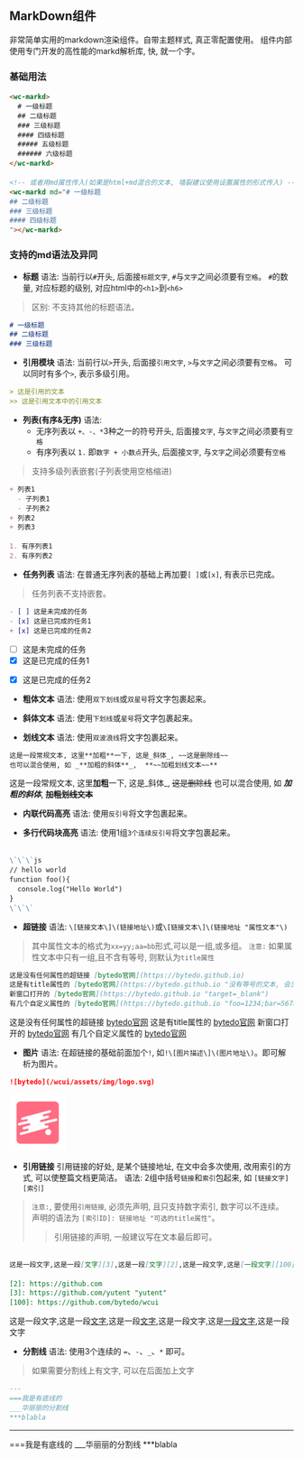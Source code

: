 <style>
.flex,.flex-free { display:flex;align-items:center;margin-top:16px }
.flex > *,.flex-free > *{margin:0 16px}
.flex > *{flex:1}
</style>

## MarkDown组件
非常简单实用的markdown渲染组件。自带主题样式, 真正零配置使用。
组件内部使用专门开发的高性能的markd解析库, 快, 就一个字。

### 基础用法

```html
<wc-markd>
  # 一级标题
  ## 二级标题
  ### 三级标题
  #### 四级标题
  ##### 五级标题
  ###### 六级标题
</wc-markd>

<!-- 或者用md属性传入(如果是html+md混合的文本, 墙裂建议使用设置属性的形式传入) -->
<wc-markd md="# 一级标题
## 二级标题
### 三级标题
#### 四级标题
"></wc-markd>
```


### 支持的md语法及异同

+ **标题**
语法: 当前行以`#`开头, 后面接`标题文字`, `#`与`文字`之间必须要有`空格`。
`#`的数量, 对应标题的级别, 对应html中的`<h1>`到`<h6>`
> 区别: 不支持其他的标题语法。

```markdown
# 一级标题
## 二级标题
### 三级标题
```

+ **引用模块**
语法: 当前行以`>`开头, 后面接`引用文字`, `>`与`文字`之间必须要有`空格`。
可以同时有多个`>`, 表示多级引用。


```markdown
> 这是引用的文本
>> 这是引用文本中的引用文本
```

+ **列表(有序&无序)**
语法: 
  - 无序列表以 `+、-、*`3种之一的符号开头, 后面接`文字`, 与`文字`之间必须要有`空格`
  - 有序列表以 `1.` 即`数字 + 小数点`开头, 后面接`文字`, 与`文字`之间必须要有`空格`
> 支持多级列表嵌套(子列表使用空格缩进)


```markdown
+ 列表1
  - 子列表1
  - 子列表2
+ 列表2
+ 列表3

1. 有序列表1
2. 有序列表2
```

+ **任务列表**
语法: 
  在普通无序列表的基础上再加要`[ ]`或`[x]`, 有表示已完成。
> 任务列表不支持嵌套。

```markdown
- [ ] 这是未完成的任务
- [x] 这是已完成的任务1
+ [x] 这是已完成的任务2
```

- [ ] 这是未完成的任务
- [x] 这是已完成的任务1
+ [x] 这是已完成的任务2


+ **粗体文本**
语法: 使用`双下划线`或`双星号`将文字包裹起来。

+ **斜体文本**
语法: 使用`下划线`或`星号`将文字包裹起来。

+ **划线文本**
语法: 使用`双波浪线`将文字包裹起来。

```markdown
这是一段常规文本, 这里**加粗**一下, 这是_斜体_, ~~这是删除线~~
也可以混合使用, 如 _**加粗的斜体**_,  **~~加粗划线文本~~**
```

这是一段常规文本, 这里**加粗**一下, 这是_斜体_, ~~这是删除线~~
也可以混合使用, 如 _**加粗的斜体**_,  **~~加粗划线文本~~**


+ **内联代码高亮**
语法: 使用`反引号`将文字包裹起来。


+ **多行代码块高亮**
语法: 使用1组`3个连续反引号`将文字包裹起来。

```markdown

\`\`\`js
// hello world
function foo(){
  console.log("Hello World")
}
\`\`\`

```


+ **超链接**
语法: `\[链接文本\]\(链接地址\)`或`\[链接文本\]\(链接地址 "属性文本"\)`
> 其中属性文本的格式为`xx=yy;aa=bb`形式,可以是一组,或多组。
> `注意:` 如果属性文本中只有一组,且不含有等号, 则默认为`title属性`

```markdown
这是没有任何属性的超链接 [bytedo官网](https://bytedo.github.io)
这是有title属性的 [bytedo官网](https://bytedo.github.io "没有等号的文本, 会当成title")
新窗口打开的 [bytedo官网](https://bytedo.github.io "target=_blank")
有几个自定义属性的 [bytedo官网](https://bytedo.github.io "foo=1234;bar=5678")
```

这是没有任何属性的超链接 [bytedo官网](https://bytedo.github.io)
这是有title属性的 [bytedo官网](https://bytedo.github.io "没有等号的文本, 会当成title")
新窗口打开的 [bytedo官网](https://bytedo.github.io "target=_blank")
有几个自定义属性的 [bytedo官网](https://bytedo.github.io "foo=1234;bar=5678")


+ **图片**
语法: 在超链接的基础前面加个`!`, 如`!\[图片描述\]\(图片地址\)`。即可解析为图片。

```markdown
![bytedo](/wcui/assets/img/logo.svg)
```

<img src="/wcui/assets/img/logo.svg" alt="bytedo" style="width:100px">

+ **引用链接**
引用链接的好处, 是某个链接地址, 在文中会多次使用, 改用索引的方式, 可以使整篇文档更简洁。
语法: 
  2组中括号`链接`和`索引`包起来, 如 `[链接文字][索引]`

> `注意:`, 要使用`引用链接`, 必须先声明, 且只支持数字索引, 数字可以不连续。
> 声明的语法为 `[索引ID]: 链接地址 "可选的title属性"`。
>> 引用链接的声明, 一般建议写在文本最后即可。

```markdown

这是一段文字,这是一段[文字][3],这是一段[文字][2],这是一段文字,这是[一段文字][100],这是一段文字

[2]: https://github.com
[3]: https://github.com/yutent "yutent"
[100]: https://github.com/bytedo/wcui

```

这是一段文字,这是一段[文字][3],这是一段[文字][2],这是一段文字,这是[一段文字][100],这是一段文字

[2]: https://github.com
[3]: https://github.com/yutent "yutent"
[100]: https://github.com/bytedo/wcui


+ **分割线**
语法:
  使用3个连续的 `=`、`-`、`_`、`*` 即可。
> 如果需要分割线上有文字, 可以在后面加上文字

```markdown
---
===我是有底线的
___华丽丽的分割线
***blabla
```
---
===我是有底线的
___华丽丽的分割线
***blabla
